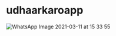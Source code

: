 # udhaarkaroapp
![WhatsApp Image 2021-03-11 at 15 33 55](https://user-images.githubusercontent.com/56475822/119547329-99f91b80-bdb2-11eb-916b-cd1ba5c9a79d.jpeg)
